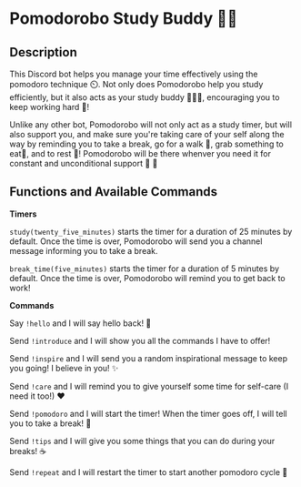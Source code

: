 Pomodorobo Study Buddy 🤖🍅
===========
Description
-----------
This Discord bot helps you manage your time effectively using the pomodoro technique ⏲️. Not only does Pomodorobo help you study efficiently, but it also acts as your study buddy 🧑‍🤝‍🧑, encouraging you to keep working hard 💪! 

Unlike any other bot, Pomodorobo will not only act as a study timer, but will also support you, and make sure you're taking care of your self along the way by reminding you to take a break, go for a walk 🚶, grab something to eat🍝, and to rest 🛌! Pomodorobo will be there whenver you need it for constant and unconditional support 🤗 💞

Functions and Available Commands
-----------
 **Timers** 
 
```study(twenty_five_minutes)``` starts the timer for a duration of 25 minutes by default. Once the time is over, Pomodorobo will send you a channel message informing you to take a break.


```break_time(five_minutes)``` starts the timer for a duration of 5 minutes by default. Once the time is over, Pomodorobo will remind you to get back to work!

**Commands**

Say  ```!hello``` and I will say hello back! 👋 

Send ```!introduce``` and I will show you all the commands I have to offer!

Send ```!inspire``` and I will send you a random inspirational message to keep you going! I believe in you! ✨

Send ```!care``` and I will remind you to give yourself some time for self-care (I need it too!) ❤️

Send ```!pomodoro``` and I will start the timer! When the timer goes off, I will tell you to take a break! 🍅

Send ```!tips``` and I will give you some things that you can do during your breaks! ☕

Send ```!repeat``` and I will restart the timer to start another pomodoro cycle 🔁
